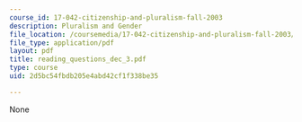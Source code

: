 ```yaml
---
course_id: 17-042-citizenship-and-pluralism-fall-2003
description: Pluralism and Gender
file_location: /coursemedia/17-042-citizenship-and-pluralism-fall-2003/2d5bc54fbdb205e4abd42cf1f338be35_reading_questions_dec_3.pdf
file_type: application/pdf
layout: pdf
title: reading_questions_dec_3.pdf
type: course
uid: 2d5bc54fbdb205e4abd42cf1f338be35

---
```

None